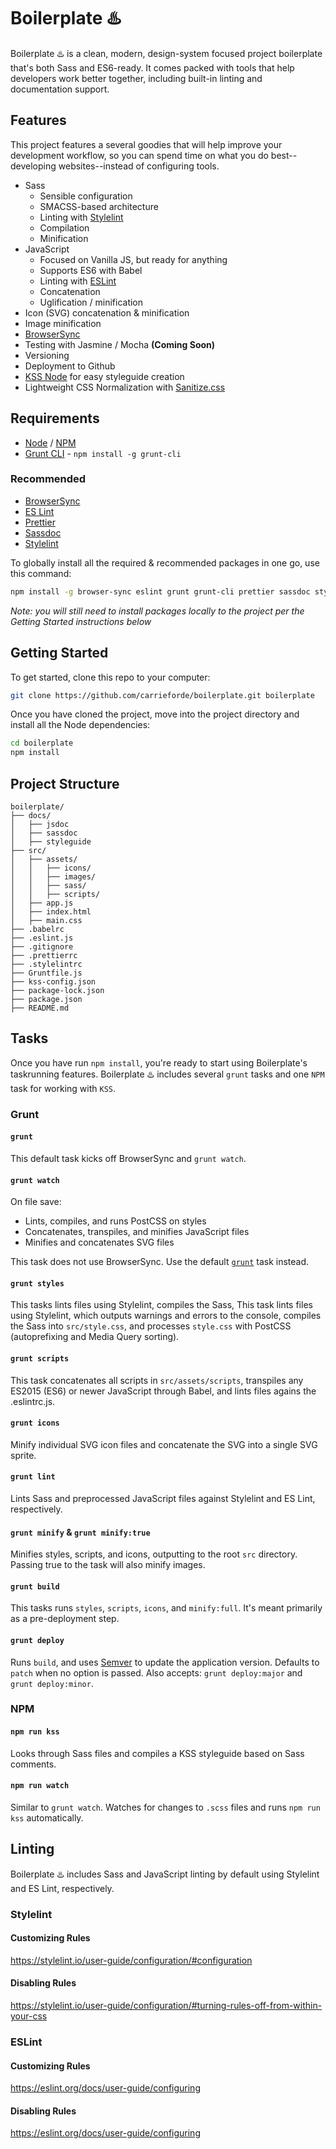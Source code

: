 # Boilerplate ♨️
Boilerplate ♨️ is a clean, modern, design-system focused project boilerplate that's both Sass and ES6-ready. It comes packed with tools that help developers work better together, including built-in linting and documentation support.


## Features
This project features a several goodies that will help improve your development workflow, so you can spend time on what you do best--developing websites--instead of configuring tools.

- Sass
  * Sensible configuration
  * SMACSS-based architecture
  * Linting with [Stylelint](https://stylelint.io/)
  * Compilation
  * Minification
- JavaScript
  * Focused on Vanilla JS, but ready for anything
  * Supports ES6 with Babel
  * Linting with [ESLint](https://eslint.org/)
  * Concatenation
  * Uglification / minification
- Icon (SVG) concatenation & minification
- Image minification
- [BrowserSync](https://www.browsersync.io/)
- Testing with Jasmine / Mocha **(Coming Soon)**
- Versioning
- Deployment to Github
- [KSS Node](https://github.com/kss-node/kss-node) for easy styleguide creation
- Lightweight CSS Normalization with [Sanitize.css](https://github.com/jonathantneal/sanitize.css)


## Requirements
- [Node](http://node.js/) / [NPM](https://www.npmjs.com/)
- [Grunt CLI](http://gruntjs.com/) - `npm install -g grunt-cli`

### Recommended
- [BrowserSync](https://browsersync.io/)
- [ES Lint](https://eslint.org/)
- [Prettier](https://prettier.io/)
- [Sassdoc](http://sassdoc.com/)
- [Stylelint](https://stylelint.io/)

To globally install all the required & recommended packages in one go, use this command:

```sh
npm install -g browser-sync eslint grunt grunt-cli prettier sassdoc stylelint
```

*Note: you will still need to install packages locally to the project per the Getting Started instructions below*


## Getting Started
To get started, clone this repo to your computer:

```sh
git clone https://github.com/carrieforde/boilerplate.git boilerplate
```
Once you have cloned the project, move into the project directory and install all the Node dependencies:

```sh
cd boilerplate
npm install
```


## Project Structure
```
boilerplate/
├── docs/
│   ├── jsdoc
│   ├── sassdoc
│   ├── styleguide
├── src/
│   ├── assets/
│   │   ├── icons/
│   │   ├── images/
│   │   ├── sass/
│   │   ├── scripts/
│   ├── app.js
│   ├── index.html
│   ├── main.css
├── .babelrc
├── .eslint.js
├── .gitignore
├── .prettierrc
├── .stylelintrc
├── Gruntfile.js
├── kss-config.json
├── package-lock.json
├── package.json
├── README.md
```


## Tasks
Once you have run `npm install`, you're ready to start using Boilerplate's taskrunning features. Boilerplate ♨️ includes several `grunt` tasks and one `NPM` task for working with `KSS`.

### Grunt
#### `grunt`
This default task kicks off BrowserSync and `grunt watch`.

#### `grunt watch`
On file save:
- Lints, compiles, and runs PostCSS on styles
- Concatenates, transpiles, and minifies JavaScript files
- Minifies and concatenates SVG files

This task does not use BrowserSync. Use the default [`grunt`](#grunt) task instead.

#### `grunt styles`
This tasks lints files using Stylelint, compiles the Sass, 
This task lints files using Stylelint, which outputs warnings and errors to the console, compiles the Sass into `src/style.css`, and processes `style.css` with PostCSS (autoprefixing and Media Query sorting).

#### `grunt scripts`
This task concatenates all scripts in `src/assets/scripts`, transpiles any ES2015 (ES6) or newer JavaScript through Babel, and lints files agains the .eslintrc.js.

#### `grunt icons`
Minify individual SVG icon files and concatenate the SVG into a single SVG sprite.

#### `grunt lint`
Lints Sass and preprocessed JavaScript files against Stylelint and ES Lint, respectively.

#### `grunt minify` & `grunt minify:true`
Minifies styles, scripts, and icons, outputting to the root `src` directory. Passing true to the task will also minify images.

#### `grunt build`
This tasks runs `styles`, `scripts`, `icons`, and `minify:full`. It's meant primarily as a pre-deployment step.

#### `grunt deploy`
Runs `build`, and uses [Semver](https://semver.org/) to update the application version. Defaults to `patch` when no option is passed. Also accepts: `grunt deploy:major` and `grunt deploy:minor`.

### NPM
#### `npm run kss`
Looks through Sass files and compiles a KSS styleguide based on Sass comments.

####  `npm run watch`
Similar to `grunt watch`. Watches for changes to `.scss` files and runs `npm run kss` automatically.


## Linting
Boilerplate ♨️ includes Sass and JavaScript linting by default using Stylelint and ES Lint, respectively.

### Stylelint

#### Customizing Rules
https://stylelint.io/user-guide/configuration/#configuration

#### Disabling Rules
https://stylelint.io/user-guide/configuration/#turning-rules-off-from-within-your-css

### ESLint

#### Customizing Rules
https://eslint.org/docs/user-guide/configuring

#### Disabling Rules
https://eslint.org/docs/user-guide/configuring
